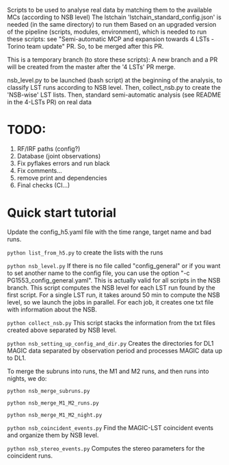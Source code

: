 Scripts to be used to analyse real data by matching them to the available MCs (according to NSB level)
The lstchain 'lstchain_standard_config.json' is needed (in the same directory) to run them
Based on an upgraded version of the pipeline (scripts, modules, environment), which is needed to run these scripts: see "Semi-automatic MCP and expansion towards 4 LSTs - Torino team update" PR. So, to be merged after this PR.

This is a temporary branch (to store these scripts): A new branch and a PR will be created from the master after the '4 LSTs' PR merge.

nsb_level.py to be launched (bash script) at the beginning of the analysis, to classify LST runs according to NSB level. Then, collect_nsb.py to create the 'NSB-wise' LST lists. Then, standard semi-automatic analysis (see README in the 4-LSTs PR) on real data 


# TODO: 

1. RF/IRF paths (config?)
2. Database (joint observations)
3. Fix pyflakes errors and run black
4. Fix comments...
5. remove print and dependencies
6. Final checks (CI...)

# Quick start tutorial

Update the config_h5.yaml file with the time range, target name and bad runs.

```python list_from_h5.py``` to create the lists with the runs

```python nsb_level.py``` If there is no file called "config_general" or if you want to set another name to the config file, you can use the option "-c PG1553_config_general.yaml". This is actually valid for all scripts in the NSB branch. This script computes the NSB level for each LST run found by the first script. For a single LST run, it takes around 50 min to compute the NSB level, so we launch the jobs in parallel. For each job, it creates one txt file with information about the NSB. 

```python collect_nsb.py``` This script stacks the information from the txt files created above separated by NSB level.

```python nsb_setting_up_config_and_dir.py``` Creates the directories for DL1 MAGIC data separated by observation period and processes MAGIC data up to DL1.

To merge the subruns into runs, the M1 and M2 runs, and then runs into nights, we do:

```python nsb_merge_subruns.py```

```python nsb_merge_M1_M2_runs.py```

```python nsb_merge_M1_M2_night.py```


```python nsb_coincident_events.py``` Find the MAGIC-LST coincident events and organize them by NSB level.

```python nsb_stereo_events.py``` Computes the stereo parameters for the coincident runs.





